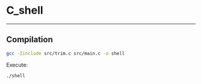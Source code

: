 # C_shell

---

## Compilation

```bash
gcc -Iinclude src/trim.c src/main.c -o shell
```

Execute:
```bash
./shell
```

